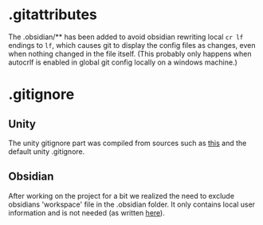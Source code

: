 # .gitattributes
The .obsidian/** has been added to avoid obsidian rewriting local `cr lf` endings to `lf`, which causes git to display the config files as changes, even when nothing changed in the file itself. (This probably only happens when autocrlf is enabled in global git config locally on a windows machine.)

# .gitignore
## Unity
The unity gitignore part was compiled from sources such as [this](https://github.com/github/gitignore/blob/main/Unity.gitignore) and the default unity .gitignore.

## Obsidian
After working on the project for a bit we realized the need to exclude obsidians 'workspace' file in the .obsidian folder. It only contains local user information and is not needed (as written [here](https://github.com/trustedsec/Obsidian-Vault-Structure/blob/main/.gitignore)).